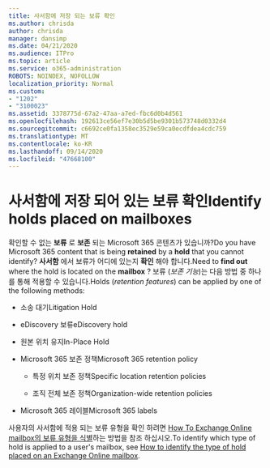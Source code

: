 ```yaml
---
title: 사서함에 저장 되는 보류 확인
ms.author: chrisda
author: chrisda
manager: dansimp
ms.date: 04/21/2020
ms.audience: ITPro
ms.topic: article
ms.service: o365-administration
ROBOTS: NOINDEX, NOFOLLOW
localization_priority: Normal
ms.custom:
- "1202"
- "3100023"
ms.assetid: 3378775d-67a2-47aa-a7ed-fbc6d0b4d561
ms.openlocfilehash: 192613ce56ef7e30b5d5be9301b573748d0332d4
ms.sourcegitcommit: c6692ce0fa1358ec3529e59ca0ecdfdea4cdc759
ms.translationtype: MT
ms.contentlocale: ko-KR
ms.lasthandoff: 09/14/2020
ms.locfileid: "47668100"
---
```

# <a name="identify-holds-placed-on-mailboxes"></a><span data-ttu-id="47709-102">사서함에 저장 되어 있는 보류 확인</span><span class="sxs-lookup"><span data-stu-id="47709-102">Identify holds placed on mailboxes</span></span>

<span data-ttu-id="47709-103">확인할 수 없는 **보류** 로 **보존** 되는 Microsoft 365 콘텐츠가 있습니까?</span><span class="sxs-lookup"><span data-stu-id="47709-103">Do you have Microsoft 365 content that is being **retained** by a **hold** that you cannot identify?</span></span> <span data-ttu-id="47709-104">**사서함** 에서 보류가 어디에 있는지 **확인** 해야 합니다.</span><span class="sxs-lookup"><span data-stu-id="47709-104">Need to **find out** where the hold is located on the **mailbox** ?</span></span> <span data-ttu-id="47709-105">보류 (*보존 기능*)는 다음 방법 중 하나를 통해 적용할 수 있습니다.</span><span class="sxs-lookup"><span data-stu-id="47709-105">Holds (*retention features*) can be applied by one of the following methods:</span></span>
  
- <span data-ttu-id="47709-106">소송 대기</span><span class="sxs-lookup"><span data-stu-id="47709-106">Litigation Hold</span></span>

- <span data-ttu-id="47709-107">eDiscovery 보류</span><span class="sxs-lookup"><span data-stu-id="47709-107">eDiscovery hold</span></span>

- <span data-ttu-id="47709-108">원본 위치 유지</span><span class="sxs-lookup"><span data-stu-id="47709-108">In-Place Hold</span></span>

- <span data-ttu-id="47709-109">Microsoft 365 보존 정책</span><span class="sxs-lookup"><span data-stu-id="47709-109">Microsoft 365 retention policy</span></span> 

  - <span data-ttu-id="47709-110">특정 위치 보존 정책</span><span class="sxs-lookup"><span data-stu-id="47709-110">Specific location retention policies</span></span>

  - <span data-ttu-id="47709-111">조직 전체 보존 정책</span><span class="sxs-lookup"><span data-stu-id="47709-111">Organization-wide retention policies</span></span>

- <span data-ttu-id="47709-112">Microsoft 365 레이블</span><span class="sxs-lookup"><span data-stu-id="47709-112">Microsoft 365 labels</span></span>

<span data-ttu-id="47709-113">사용자의 사서함에 적용 되는 보류 유형을 확인 하려면 [How To Exchange Online mailbox의 보류 유형을 식별](https://docs.microsoft.com/microsoft-365/compliance/identify-a-hold-on-an-exchange-online-mailbox)하는 방법을 참조 하십시오.</span><span class="sxs-lookup"><span data-stu-id="47709-113">To identify which type of hold is applied to a user's mailbox, see [How to identify the type of hold placed on an Exchange Online mailbox](https://docs.microsoft.com/microsoft-365/compliance/identify-a-hold-on-an-exchange-online-mailbox).</span></span>
